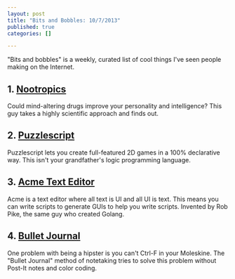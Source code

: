 ```yaml
--- 
layout: post
title: "Bits and Bobbles: 10/7/2013"
published: true
categories: []

---
```


"Bits and bobbles" is a weekly, curated list of cool things I've seen people making on the Internet.

## 1. [Nootropics](http://www.gwern.net/Nootropics)
Could mind-altering drugs improve your personality and intelligence?
This guy takes a highly scientific approach and finds out.

## 2. [Puzzlescript](http://www.puzzlescript.net/documentation/rules101.html)
Puzzlescript lets you create full-featured 2D games in a 100%
declarative way. This isn't your grandfather's logic programming
language.

## 3. [Acme Text Editor](http://research.swtch.com/acme)
Acme is a text editor where all text is UI and all UI is text. This
means you can write scripts to generate GUIs to help you write scripts.
Invented by Rob Pike, the same guy who created Golang.

## 4. [Bullet Journal](http://tomtunguz.com/how-to-take-exceptional-notes-and-be-productive-with-paper)
One problem with being a hipster is you can't Ctrl-F in your Moleskine.
The "Bullet Journal" method of notetaking tries to solve this problem
without Post-It notes and color coding.
